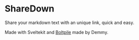 # ShareDown

Share your markdown text with an unique link, quick and easy.

Made with Sveltekit and [Boltpile](https://github.com/DemmyDemon/boltpile) made by Demmy.